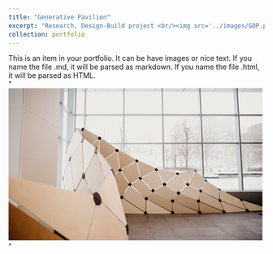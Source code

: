 ```yaml
---
title: "Generative Pavilion"
excerpt: "Research, Design-Build project <br/><img src='../images/GDP.png'>"
collection: portfolio
---
```

This is an item in your portfolio. It can be have images or nice text. If you name the file .md, it will be parsed as markdown. If you name the file .html, it will be parsed as HTML. 
<br/>"<img src='../images/GDP.png'>"
